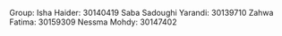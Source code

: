 Group:
Isha Haider: 30140419
Saba Sadoughi Yarandi: 30139710
Zahwa Fatima: 30159309
Nessma Mohdy: 30147402
